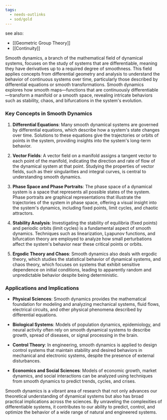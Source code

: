 ```yaml
---
tags:
  - needs-outlinks
  - sod/gold
---
```

see also:
- [[Geometric Group Theory]]
- [[Continuity]]

Smooth dynamics, a branch of the mathematical field of dynamical systems, focuses on the study of systems that are differentiable, meaning they have derivatives up to a required degree of smoothness. This field applies concepts from differential geometry and analysis to understand the behavior of continuous systems over time, particularly those described by differential equations or smooth transformations. Smooth dynamics explores how smooth maps—functions that are continuously differentiable—transform a manifold or a smooth space, revealing intricate behaviors such as stability, chaos, and bifurcations in the system's evolution.

### Key Concepts in Smooth Dynamics

1. **Differential Equations**: Many smooth dynamical systems are governed by differential equations, which describe how a system's state changes over time. Solutions to these equations give the trajectories or orbits of points in the system, providing insights into the system's long-term behavior.

2. **Vector Fields**: A vector field on a manifold assigns a tangent vector to each point of the manifold, indicating the direction and rate of flow of the dynamical system at that point. Studying the properties of vector fields, such as their singularities and integral curves, is central to understanding smooth dynamics.

3. **Phase Space and Phase Portraits**: The phase space of a dynamical system is a space that represents all possible states of the system. Phase portraits are graphical representations that illustrate the trajectories of the system in phase space, offering a visual insight into the system's dynamics, including fixed points, limit cycles, and chaotic attractors.

4. **Stability Analysis**: Investigating the stability of equilibria (fixed points) and periodic orbits (limit cycles) is a fundamental aspect of smooth dynamics. Techniques such as linearization, Lyapunov functions, and bifurcation theory are employed to analyze how small perturbations affect the system's behavior near these critical points or orbits.

5. **Ergodic Theory and Chaos**: Smooth dynamics also deals with ergodic theory, which studies the statistical behavior of dynamical systems, and chaos theory, which focuses on systems that exhibit sensitive dependence on initial conditions, leading to apparently random and unpredictable behavior despite being deterministic.

### Applications and Implications

- **Physical Sciences**: Smooth dynamics provides the mathematical foundation for modeling and analyzing mechanical systems, fluid flows, electrical circuits, and other physical phenomena described by differential equations.

- **Biological Systems**: Models of population dynamics, epidemiology, and neural activity often rely on smooth dynamical systems to describe growth, spread of diseases, or signal processing in the brain.

- **Control Theory**: In engineering, smooth dynamics is applied to design control systems that maintain stability and desired behaviors in mechanical and electronic systems, despite the presence of external disturbances.

- **Economics and Social Sciences**: Models of economic growth, market dynamics, and social interactions can be analyzed using techniques from smooth dynamics to predict trends, cycles, and crises.

Smooth dynamics is a vibrant area of research that not only advances our theoretical understanding of dynamical systems but also has broad practical implications across the sciences. By unraveling the complexities of differentiable systems, it contributes to our ability to predict, control, and optimize the behavior of a wide range of natural and engineered systems.